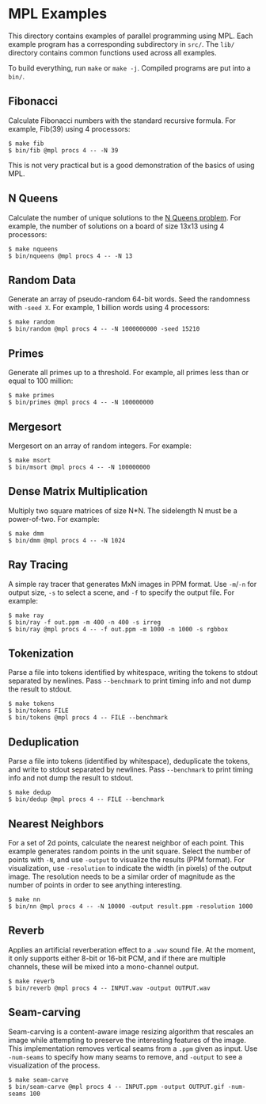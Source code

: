 # MPL Examples

This directory contains examples of parallel programming using MPL.
Each example program has a corresponding subdirectory in `src/`.
The `lib/` directory contains common functions used across all examples.

To build everything, run `make` or `make -j`. Compiled programs are
put into a `bin/`.

## Fibonacci

Calculate Fibonacci numbers with the standard recursive formula.
For example, Fib(39) using 4 processors:
```
$ make fib
$ bin/fib @mpl procs 4 -- -N 39
```
This is not very practical but is a good demonstration of the basics of using MPL.

## N Queens

Calculate the number of unique solutions to the
[N Queens problem](https://en.wikipedia.org/wiki/Eight_queens_puzzle).
For example, the number of solutions on a board of size 13x13 using 4
processors:
```
$ make nqueens
$ bin/nqueens @mpl procs 4 -- -N 13
```

## Random Data

Generate an array of pseudo-random 64-bit words. Seed the randomness with
`-seed X`. For example, 1 billion words using 4 processors:
```
$ make random
$ bin/random @mpl procs 4 -- -N 1000000000 -seed 15210
```

## Primes

Generate all primes up to a threshold. For example, all primes less than or
equal to 100 million:
```
$ make primes
$ bin/primes @mpl procs 4 -- -N 100000000
```

## Mergesort

Mergesort on an array of random integers. For example:
```
$ make msort
$ bin/msort @mpl procs 4 -- -N 100000000
```

## Dense Matrix Multiplication

Multiply two square matrices of size N*N. The sidelength N must be a
power-of-two. For example:
```
$ make dmm
$ bin/dmm @mpl procs 4 -- -N 1024
```

## Ray Tracing

A simple ray tracer that generates MxN images in PPM format.  Use
`-m`/`-n` for output size, `-s` to select a scene, and `-f` to specify
the output file. For example:
```
$ make ray
$ bin/ray -f out.ppm -m 400 -n 400 -s irreg
$ bin/ray @mpl procs 4 -- -f out.ppm -m 1000 -n 1000 -s rgbbox
```

## Tokenization

Parse a file into tokens identified by whitespace, writing the tokens to stdout
separated by newlines. Pass `--benchmark` to print timing info and
not dump the result to stdout.
```
$ make tokens
$ bin/tokens FILE
$ bin/tokens @mpl procs 4 -- FILE --benchmark
```

## Deduplication

Parse a file into tokens (identified by whitespace), deduplicate the tokens,
and write to stdout separated by newlines. Pass `--benchmark` to print timing
info and not dump the result to stdout.
```
$ make dedup
$ bin/dedup @mpl procs 4 -- FILE --benchmark
```

## Nearest Neighbors

For a set of 2d points, calculate the nearest neighbor of each point. This
example generates random points in the unit square. Select the number of
points with `-N`, and use `-output` to visualize the results (PPM format).
For visualization, use `-resolution` to indicate the width (in pixels) of the
output image. The resolution needs to be a similar order of magnitude as the
number of points in order to see anything interesting.
```
$ make nn
$ bin/nn @mpl procs 4 -- -N 10000 -output result.ppm -resolution 1000
```

## Reverb

Applies an artificial reverberation effect to a `.wav` sound file. At the
moment, it only supports either 8-bit or 16-bit PCM, and if there
are multiple channels, these will be mixed into a mono-channel output.
```
$ make reverb
$ bin/reverb @mpl procs 4 -- INPUT.wav -output OUTPUT.wav
```

## Seam-carving

Seam-carving is a content-aware image resizing algorithm that
rescales an image while attempting to preserve the interesting
features of the image. This implementation removes vertical seams
from a `.ppm` given as input. Use `-num-seams` to specify
how many seams to remove, and `-output` to see a visualization of
the process.
```
$ make seam-carve
$ bin/seam-carve @mpl procs 4 -- INPUT.ppm -output OUTPUT.gif -num-seams 100
```
